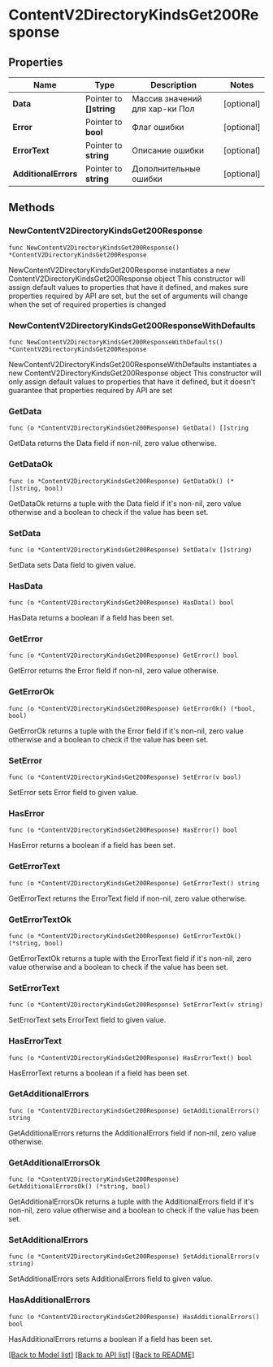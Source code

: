 # ContentV2DirectoryKindsGet200Response

## Properties

Name | Type | Description | Notes
------------ | ------------- | ------------- | -------------
**Data** | Pointer to **[]string** | Массив значений для хар-ки Пол | [optional] 
**Error** | Pointer to **bool** | Флаг ошибки | [optional] 
**ErrorText** | Pointer to **string** | Описание ошибки | [optional] 
**AdditionalErrors** | Pointer to **string** | Дополнительные ошибки | [optional] 

## Methods

### NewContentV2DirectoryKindsGet200Response

`func NewContentV2DirectoryKindsGet200Response() *ContentV2DirectoryKindsGet200Response`

NewContentV2DirectoryKindsGet200Response instantiates a new ContentV2DirectoryKindsGet200Response object
This constructor will assign default values to properties that have it defined,
and makes sure properties required by API are set, but the set of arguments
will change when the set of required properties is changed

### NewContentV2DirectoryKindsGet200ResponseWithDefaults

`func NewContentV2DirectoryKindsGet200ResponseWithDefaults() *ContentV2DirectoryKindsGet200Response`

NewContentV2DirectoryKindsGet200ResponseWithDefaults instantiates a new ContentV2DirectoryKindsGet200Response object
This constructor will only assign default values to properties that have it defined,
but it doesn't guarantee that properties required by API are set

### GetData

`func (o *ContentV2DirectoryKindsGet200Response) GetData() []string`

GetData returns the Data field if non-nil, zero value otherwise.

### GetDataOk

`func (o *ContentV2DirectoryKindsGet200Response) GetDataOk() (*[]string, bool)`

GetDataOk returns a tuple with the Data field if it's non-nil, zero value otherwise
and a boolean to check if the value has been set.

### SetData

`func (o *ContentV2DirectoryKindsGet200Response) SetData(v []string)`

SetData sets Data field to given value.

### HasData

`func (o *ContentV2DirectoryKindsGet200Response) HasData() bool`

HasData returns a boolean if a field has been set.

### GetError

`func (o *ContentV2DirectoryKindsGet200Response) GetError() bool`

GetError returns the Error field if non-nil, zero value otherwise.

### GetErrorOk

`func (o *ContentV2DirectoryKindsGet200Response) GetErrorOk() (*bool, bool)`

GetErrorOk returns a tuple with the Error field if it's non-nil, zero value otherwise
and a boolean to check if the value has been set.

### SetError

`func (o *ContentV2DirectoryKindsGet200Response) SetError(v bool)`

SetError sets Error field to given value.

### HasError

`func (o *ContentV2DirectoryKindsGet200Response) HasError() bool`

HasError returns a boolean if a field has been set.

### GetErrorText

`func (o *ContentV2DirectoryKindsGet200Response) GetErrorText() string`

GetErrorText returns the ErrorText field if non-nil, zero value otherwise.

### GetErrorTextOk

`func (o *ContentV2DirectoryKindsGet200Response) GetErrorTextOk() (*string, bool)`

GetErrorTextOk returns a tuple with the ErrorText field if it's non-nil, zero value otherwise
and a boolean to check if the value has been set.

### SetErrorText

`func (o *ContentV2DirectoryKindsGet200Response) SetErrorText(v string)`

SetErrorText sets ErrorText field to given value.

### HasErrorText

`func (o *ContentV2DirectoryKindsGet200Response) HasErrorText() bool`

HasErrorText returns a boolean if a field has been set.

### GetAdditionalErrors

`func (o *ContentV2DirectoryKindsGet200Response) GetAdditionalErrors() string`

GetAdditionalErrors returns the AdditionalErrors field if non-nil, zero value otherwise.

### GetAdditionalErrorsOk

`func (o *ContentV2DirectoryKindsGet200Response) GetAdditionalErrorsOk() (*string, bool)`

GetAdditionalErrorsOk returns a tuple with the AdditionalErrors field if it's non-nil, zero value otherwise
and a boolean to check if the value has been set.

### SetAdditionalErrors

`func (o *ContentV2DirectoryKindsGet200Response) SetAdditionalErrors(v string)`

SetAdditionalErrors sets AdditionalErrors field to given value.

### HasAdditionalErrors

`func (o *ContentV2DirectoryKindsGet200Response) HasAdditionalErrors() bool`

HasAdditionalErrors returns a boolean if a field has been set.


[[Back to Model list]](../README.md#documentation-for-models) [[Back to API list]](../README.md#documentation-for-api-endpoints) [[Back to README]](../README.md)


